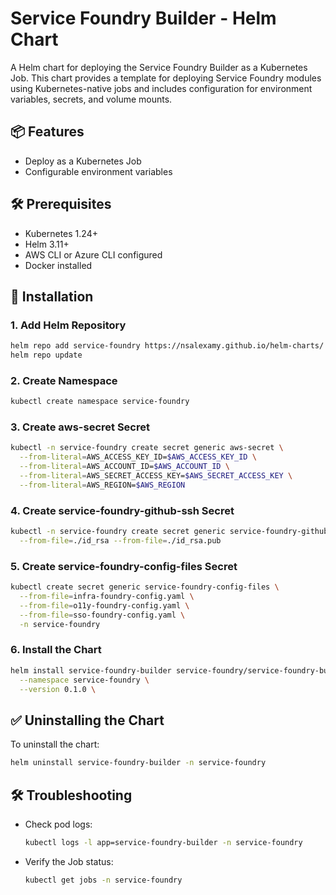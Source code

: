 # Service Foundry Builder - Helm Chart

A Helm chart for deploying the Service Foundry Builder as a Kubernetes Job. This chart provides a template for deploying Service Foundry modules using Kubernetes-native jobs and includes configuration for environment variables, secrets, and volume mounts.

## 📦 Features
- Deploy as a Kubernetes Job
- Configurable environment variables

[//]: # (- S3 storage for Docker context)
[//]: # (- Support for multi-architecture builds)

## 🛠️ Prerequisites
- Kubernetes 1.24+
- Helm 3.11+
- AWS CLI or Azure CLI configured
- Docker installed

## 🚀 Installation

### 1. Add Helm Repository
```bash
helm repo add service-foundry https://nsalexamy.github.io/helm-charts/
helm repo update
```

### 2. Create Namespace
```bash
kubectl create namespace service-foundry
```

### 3. Create aws-secret Secret


```bash
kubectl -n service-foundry create secret generic aws-secret \
  --from-literal=AWS_ACCESS_KEY_ID=$AWS_ACCESS_KEY_ID \
  --from-literal=AWS_ACCOUNT_ID=$AWS_ACCOUNT_ID \
  --from-literal=AWS_SECRET_ACCESS_KEY=$AWS_SECRET_ACCESS_KEY \
  --from-literal=AWS_REGION=$AWS_REGION
```

### 4. Create service-foundry-github-ssh Secret
```bash
kubectl -n service-foundry create secret generic service-foundry-github-ssh \
  --from-file=./id_rsa --from-file=./id_rsa.pub
```

### 5. Create service-foundry-config-files Secret
```bash
kubectl create secret generic service-foundry-config-files \
  --from-file=infra-foundry-config.yaml \
  --from-file=o11y-foundry-config.yaml \
  --from-file=sso-foundry-config.yaml \
  -n service-foundry
```
### 6. Install the Chart
```bash
helm install service-foundry-builder service-foundry/service-foundry-builder \
  --namespace service-foundry \
  --version 0.1.0 \
```

## ✅ Uninstalling the Chart
To uninstall the chart:

```bash
helm uninstall service-foundry-builder -n service-foundry
```

## 🛠️ Troubleshooting
- Check pod logs:
  ```bash
  kubectl logs -l app=service-foundry-builder -n service-foundry
  ```
- Verify the Job status:
  ```bash
  kubectl get jobs -n service-foundry
  ```



